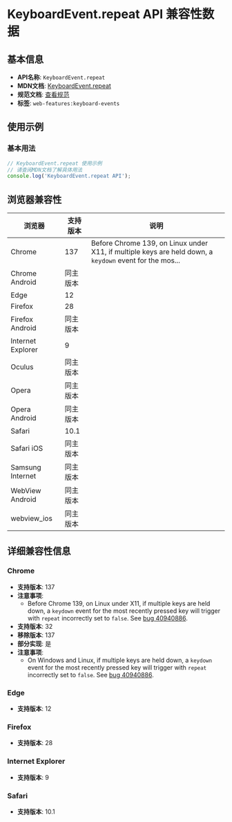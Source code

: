 # KeyboardEvent.repeat API 兼容性数据

## 基本信息

- **API名称**: `KeyboardEvent.repeat`
- **MDN文档**: [KeyboardEvent.repeat](https://developer.mozilla.org/docs/Web/API/KeyboardEvent/repeat)
- **规范文档**: [查看规范](https://w3c.github.io/uievents/#dom-keyboardevent-repeat)
- **标签**: `web-features:keyboard-events`

## 使用示例

### 基本用法

```javascript
// KeyboardEvent.repeat 使用示例
// 请查阅MDN文档了解具体用法
console.log('KeyboardEvent.repeat API');
```

## 浏览器兼容性

| 浏览器 | 支持版本 | 说明 |
|--------|----------|------|
| Chrome | 137 | Before Chrome 139, on Linux under X11, if multiple keys are held down, a `keydown` event for the mos... |
| Chrome Android | 同主版本 |  |
| Edge | 12 |  |
| Firefox | 28 |  |
| Firefox Android | 同主版本 |  |
| Internet Explorer | 9 |  |
| Oculus | 同主版本 |  |
| Opera | 同主版本 |  |
| Opera Android | 同主版本 |  |
| Safari | 10.1 |  |
| Safari iOS | 同主版本 |  |
| Samsung Internet | 同主版本 |  |
| WebView Android | 同主版本 |  |
| webview_ios | 同主版本 |  |

## 详细兼容性信息

### Chrome

- **支持版本**: 137
- **注意事项**:
  - Before Chrome 139, on Linux under X11, if multiple keys are held down, a `keydown` event for the most recently pressed key will trigger with `repeat` incorrectly set to `false`. See [bug 40940886](https://crbug.com/40940886).
- **支持版本**: 32
- **移除版本**: 137
- **部分实现**: 是
- **注意事项**:
  - On Windows and Linux, if multiple keys are held down, a `keydown` event for the most recently pressed key will trigger with `repeat` incorrectly set to `false`. See [bug 40940886](https://crbug.com/40940886).

### Edge

- **支持版本**: 12

### Firefox

- **支持版本**: 28

### Internet Explorer

- **支持版本**: 9

### Safari

- **支持版本**: 10.1

